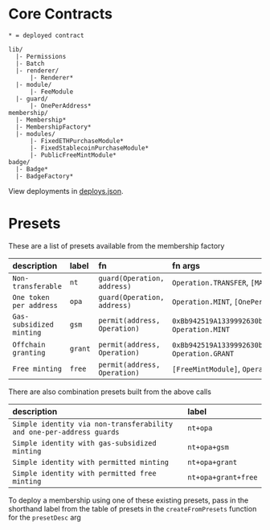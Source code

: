 # Core Contracts

```
* = deployed contract

lib/
  |- Permissions
  |- Batch
  |- renderer/
      |- Renderer*
  |- module/
      |- FeeModule
  |- guard/
      |- OnePerAddress*
membership/
  |- Membership*
  |- MembershipFactory*
  |- modules/
      |- FixedETHPurchaseModule*
      |- FixedStablecoinPurchaseModule*
      |- PublicFreeMintModule*
badge/
  |- Badge*
  |- BadgeFactory*
```

View deployments in [deploys.json](./deploys.json).

# Presets 

These are a list of presets available from the membership factory

| description | label | fn | fn args |
| :--- | :--- | :--- | :--- |
| `Non-transferable` | `nt` | `guard(Operation, address)` | `Operation.TRANSFER`, `[MAX_ADDRESS]` |
|  `One token per address` | `opa` | `guard(Operation, address)` | `Operation.MINT`, `[OnePerAddress]` |
| `Gas-subsidized minting` | `gsm` | `permit(address, Operation)	` | `0xBb942519A1339992630b13c3252F04fCB09D4841`, `Operation.MINT` |
| `Offchain granting` | `grant` | `permit(address, Operation)	` | `0xBb942519A1339992630b13c3252F04fCB09D4841`, `Operation.GRANT` |
| `Free minting` | `free` | `permit(address, Operation)` | `[FreeMintModule]`, `Operation.MINT` |

There are also combination presets built from the above calls

| description | label |
| :--- | :--- |
| `Simple identity via non-transferability and one-per-address guards` | `nt+opa` |
|  `Simple identity with gas-subsidized minting` | `nt+opa+gsm` |
|  `Simple identity with permitted minting` | `nt+opa+grant` |
| `Simple identity with permitted free minting` | `nt+opa+grant+free` |


To deploy a membership using one of these existing presets, pass in the shorthand label from the table of presets in the `createFromPresets` function for the `presetDesc` arg